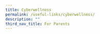 ```yaml
---
title: Cyberwellness
permalink: /useful-links/cyberwellness/
description: ""
third_nav_title: For Parents
---
```


